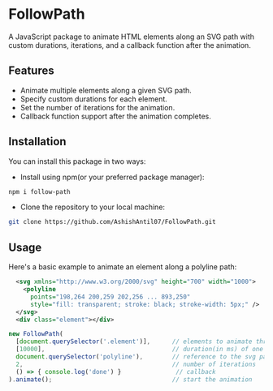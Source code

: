 # FollowPath

A JavaScript package to animate HTML elements along an SVG path with custom durations, iterations, and a callback function after the animation.

## Features

- Animate multiple elements along a given SVG path.
- Specify custom durations for each element.
- Set the number of iterations for the animation.
- Callback function support after the animation completes.

## Installation

You can install this package in two ways:

- Install using npm(or your preferred package manager):

```bash
npm i follow-path
```

- Clone the repository to your local machine:

```bash
git clone https://github.com/AshishAntil07/FollowPath.git
```

## Usage

Here's a basic example to animate an element along a polyline path:

```xml
  <svg xmlns="http://www.w3.org/2000/svg" height="700" width="1000">
    <polyline 
      points="198,264 200,259 202,256 ... 893,250"
      style="fill: transparent; stroke: black; stroke-width: 5px;" />
  </svg>
  <div class="element"></div>
```

```js
new FollowPath(
  [document.querySelector('.element')],      // elements to animate through the path
  [10000],                                   // duration(in ms) of one iteration, corresponding to the elements
  document.querySelector('polyline'),        // reference to the svg path/polyline element
  2,                                         // number of iterations
  () => { console.log('done') }               // callback
).animate();                                 // start the animation
```
